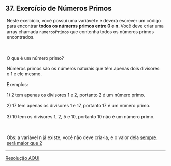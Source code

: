 <div class="layout-pane__container"><div id="main-splitpane-left" class="coding-question__left-pane"><section class="question-view__title-wrapper"><h1 class="question-view__title">37. Exercício de Números Primos</h1></section><section class="question-view__instruction"><div class="candidate-rich-text"><div id="fr470ss2998-instruction"><style type="text/css">.ps-content-wrapper-v0 div { margin: 0 auto; overflow: auto; } .ps-content-wrapper-v0 div.preheader { display: none; } .ps-content-wrapper-v0 p { white-space: pre-wrap; padding-left: 4px; padding-right: 4px; padding-top: 0px; padding-bottom: 2px; } .ps-content-wrapper-v0 p.section-title { font-weight: bold; padding-bottom: 0px; } .ps-content-wrapper-v0 ol.plain-list, .ps-content-wrapper-v0 ul.plain-list { list-style-type: none; padding: 4px; } .ps-content-wrapper-v0 li { white-space: normal; margin-top: 4px; margin-bottom: 4px; } .ps-content-wrapper-v0 code { color: black; } .ps-content-wrapper-v0 pre { background-color: #f4faff; border: 0; border-radius: 2px; margin: 8px; padding: 10px; } .ps-content-wrapper-v0 figure { background-color: transparent; display: table; margin-top: 8px; margin-bottom: 8px; text-align: center; margin-left: auto; margin-right: auto; } .ps-content-wrapper-v0 figcaption { text-align: center; display: table-caption; caption-side: bottom; margin-top: 4px; margin-bottom: 4px; } .ps-content-wrapper-v0 img { width: auto; max-width: 100%; height: auto; } .ps-content-wrapper-v0 details { background-color: transparent; padding-left: 4px; padding-right: 4px; padding-top: 0px; padding-bottom: 2px; } .ps-content-wrapper-v0 details summary { background-color: #39424e; color: white; font-weight: bold; margin-top: 4px; margin-bottom: 4px; padding: 8px; } .ps-content-wrapper-v0 details div.collapsable-details { margin: 0 auto; padding-left: 4px; padding-right: 4px; padding-top: 0px; padding-bottom: 2px; overflow: auto; } .ps-content-wrapper-v0 details div.collapsable-details pre { margin-left: 4px; margin-right: 4px; margin-top: 4px; margin-bottom: 4px; } .ps-content-wrapper-v0 table { border: 1px solid black; border-collapse: collapse; border-color: darkgray; margin: 0 auto; margin-top: 8px; margin-bottom: 8px; padding: 8px; width: 96%; table-layout: fixed; } .ps-content-wrapper-v0 table tbody tr th, .ps-content-wrapper-v0 table tbody tr td { font-weight: bold; white-space: nowrap; text-align: center; vertical-align: middle; border: 1px solid black; border-color: darkgray; padding: 8px; } .ps-content-wrapper-v0 table tbody tr th.description { width: 60%; } .ps-content-wrapper-v0 table tbody tr td { font-weight: normal; white-space: normal; } .ps-content-wrapper-v0 table.function-params tbody tr:first-child td.headers { border-bottom-width: 2px; } .ps-content-wrapper-v0 table.function-params tbody tr:last-child td { border-top-width: 2px; border-top-color: darkgray; } .ps-content-wrapper-v0 table.function-params tbody tr td.headers { width: 25%; font-weight: bold; text-align: center; border: 1px solid black; border-right-width: 2px; border-color: darkgray; } .ps-content-wrapper-v0 table.function-params tbody tr td.params-table-cell { width: 100%; height: 100%; padding: 0px; } .ps-content-wrapper-v0 table.function-params tbody tr td.params-table-cell table.params-table { width: 100%; height: 100%; padding: 0px; margin: 0px; border: 0; } .ps-content-wrapper-v0 table.function-params tbody tr td.params-table-cell table.params-table tbody tr td.code { white-space: normal; } .ps-content-wrapper-v0 table.function-params tbody tr td.params-table-cell table.params-table tbody tr th { border-top: 0; } .ps-content-wrapper-v0 table.function-params tbody tr td.params-table-cell table.params-table tbody tr th:first-child { border-left: 0; } .ps-content-wrapper-v0 table.function-params tbody tr td.params-table-cell table.params-table tbody tr th:last-child { border-right: 0; } .ps-content-wrapper-v0 table.function-params tbody tr td.params-table-cell table.params-table tbody tr:last-child td { border-bottom: 0; border-top-width: 1px; } .ps-content-wrapper-v0 table.function-params tbody tr td.params-table-cell table.params-table tbody tr td:first-child { border-left: 0; } .ps-content-wrapper-v0 table.function-params tbody tr td.params-table-cell table.params-table tbody tr td:last-child { border-right: 0; } .ps-content-wrapper-v0 .left { text-align: left; } .ps-content-wrapper-v0 .right { text-align: right; } .ps-content-wrapper-v0 .code { font-family: monospace; white-space: nowrap; } .ps-content-wrapper-v0 .json-object-array ol, .ps-content-wrapper-v0 .json-object-array ol ul { margin-top: 0px; padding-left: 14px; } .json-object-array li { float: left; margin-right: 30px; margin-left: 10px; } .json-object-array pre { padding: 4px; margin-left: 0px; }
</style>
<div class="ps-content-wrapper-v0">
<p>Neste exercício, você possui uma variável <span style="color:#e67e22;"><code>n</code></span> e deverá escrever um código para encontrar <strong>todos os números primos entre 0 e n. </strong>Você deve criar uma array chamada <code>numerosPrimos</code> que contenha todos os números primos encontrados.</p>

<p>&nbsp;</p>

<p><span class="marker">O que é um número primo?</span></p>

<p>Números primos são os números naturais que têm apenas dois divisores: o 1 e ele mesmo.</p>

<p>Exemplos:</p>

<p>1) 2 tem apenas os divisores 1 e 2, portanto 2 é um número primo.<br>
2) 17 tem apenas os divisores 1 e 17, portanto 17 é um número primo.<br>
3) 10 tem os divisores 1, 2, 5 e 10, portanto 10 não é um número primo.</p>

<p>&nbsp;</p>

<p>Obs: a variável n já existe, você não deve cria-la, e o valor dela <u>sempre será maior que 2</u></p>
</div>
</div></div></section></div></div>

____

[Resolução AQUI](https://github.com/luelencavalheiro/curso-introdutorio-javascript/blob/main/exercicio-37/resolucao.js)
